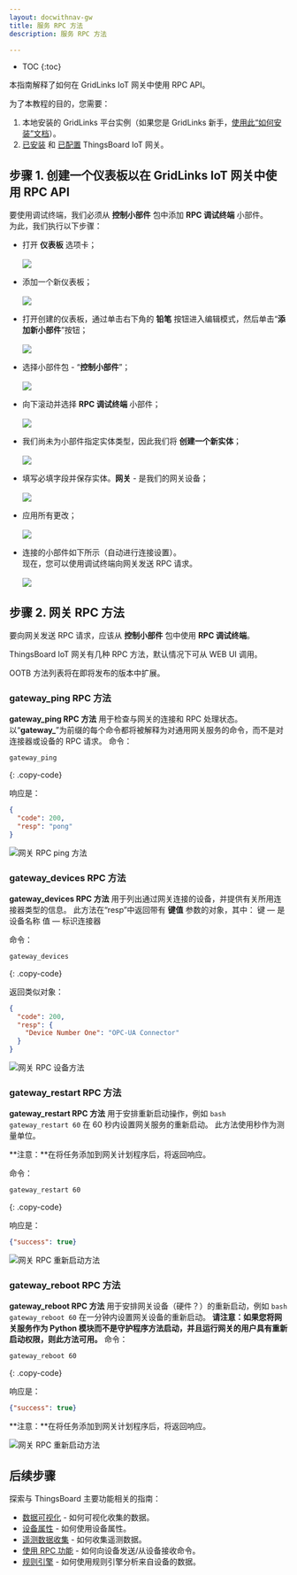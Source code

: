 ```yaml
---
layout: docwithnav-gw
title: 服务 RPC 方法
description: 服务 RPC 方法

---
```



* TOC
{:toc}


本指南解释了如何在 GridLinks IoT 网关中使用 RPC API。

为了本教程的目的，您需要：

1. 本地安装的 GridLinks 平台实例（如果您是 GridLinks 新手，[使用此“如何安装”文档](/docs/user-guide/install/installation-options/)）。
2. [已安装](/docs/iot-gateway/installation/) 和 [已配置](/docs/iot-gateway/configuration/) ThingsBoard IoT 网关。

## 步骤 1. 创建一个仪表板以在 GridLinks IoT 网关中使用 RPC API

要使用调试终端，我们必须从 **控制小部件** 包中添加 **RPC 调试终端** 小部件。<br>
为此，我们执行以下步骤：

  - 打开 **仪表板** 选项卡；
  <br><br>
  ![](/images/gateway/service-rpc-methods-1.png)

  - 添加一个新仪表板；
  <br><br>
  ![](/images/gateway/service-rpc-methods-2.png)

  - 打开创建的仪表板，通过单击右下角的 **铅笔** 按钮进入编辑模式，然后单击“**添加新小部件**”按钮；
  <br><br>
  ![](/images/gateway/service-rpc-methods-3.png)

  - 选择小部件包 - “**控制小部件**”；
  <br><br>
  ![](/images/gateway/service-rpc-methods-4.png)

  - 向下滚动并选择 **RPC 调试终端** 小部件；
  <br><br>
  ![](/images/gateway/service-rpc-methods-5.png)

  - 我们尚未为小部件指定实体类型，因此我们将 **创建一个新实体**；
  <br><br>
  ![](/images/gateway/service-rpc-methods-6.png)

  - 填写必填字段并保存实体。**网关** - 是我们的网关设备；
  <br><br>
  ![](/images/gateway/service-rpc-methods-7.png)

  - 应用所有更改；
  <br><br>
  ![](/images/gateway/service-rpc-methods-8.png)

  - 连接的小部件如下所示（自动进行连接设置）。<br>
  现在，您可以使用调试终端向网关发送 RPC 请求。
  <br><br>
  ![](/images/gateway/service-rpc-methods-9.png)

## 步骤 2. 网关 RPC 方法

要向网关发送 RPC 请求，应该从 **控制小部件** 包中使用 **RPC 调试终端**。

ThingsBoard IoT 网关有几种 RPC 方法，默认情况下可从 WEB UI 调用。

OOTB 方法列表将在即将发布的版本中扩展。

### gateway_ping RPC 方法

**gateway_ping RPC 方法** 用于检查与网关的连接和 RPC 处理状态。
以“**gateway_**”为前缀的每个命令都将被解释为对通用网关服务的命令，而不是对连接器或设备的 RPC 请求。
命令：

```bash
gateway_ping
```
{: .copy-code}

响应是：

```json
{
  "code": 200,
  "resp": "pong"
}
```

![网关 RPC ping 方法](/images/gateway/gateway-rpc-ping.png)

### gateway_devices RPC 方法

**gateway_devices RPC 方法** 用于列出通过网关连接的设备，并提供有关所用连接器类型的信息。
此方法在“resp”中返回带有 **键值** 参数的对象，其中：
键 — 是设备名称
值 — 标识连接器

命令：

```bash
gateway_devices
```
{: .copy-code}

返回类似对象：

```json
{
  "code": 200,
  "resp": {
    "Device Number One": "OPC-UA Connector"
  }
}
```

![网关 RPC 设备方法](/images/gateway/gateway-rpc-devices.png)


### gateway_restart RPC 方法

**gateway_restart RPC 方法** 用于安排重新启动操作，例如 ```bash gateway_restart 60``` 在 60 秒内设置网关服务的重新启动。
此方法使用秒作为测量单位。

**注意：**在将任务添加到网关计划程序后，将返回响应。

命令：

```bash
gateway_restart 60
```
{: .copy-code}

响应是：

```json
{"success": true}
```

![网关 RPC 重新启动方法](/images/gateway/gateway-rpc-restart.png)

### gateway_reboot RPC 方法

**gateway_reboot RPC 方法** 用于安排网关设备（硬件？）的重新启动，例如 ```bash gateway_reboot 60``` 在一分钟内设置网关设备的重新启动。
**请注意：如果您将网关服务作为 Python 模块而不是守护程序方法启动，并且运行网关的用户具有重新启动权限，则此方法可用。**
命令：

```bash
gateway_reboot 60
```
{: .copy-code}

响应是：

```json
{"success": true}
```

**注意：**在将任务添加到网关计划程序后，将返回响应。

![网关 RPC 重新启动方法](/images/gateway/gateway-rpc-reboot.png)

## 后续步骤

探索与 ThingsBoard 主要功能相关的指南：

- [数据可视化](/docs/user-guide/visualization/) - 如何可视化收集的数据。
- [设备属性](/docs/user-guide/attributes/) - 如何使用设备属性。
- [遥测数据收集](/docs/user-guide/telemetry/) - 如何收集遥测数据。
- [使用 RPC 功能](/docs/user-guide/rpc/) - 如何向设备发送/从设备接收命令。
- [规则引擎](/docs/user-guide/rule-engine/) - 如何使用规则引擎分析来自设备的数据。